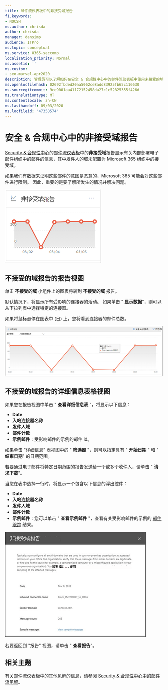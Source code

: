 ```yaml
---
title: 邮件流仪表板中的非接受域报告
f1.keywords:
- NOCSH
ms.author: chrisda
author: chrisda
manager: dansimp
audience: ITPro
ms.topic: conceptual
ms.service: O365-seccomp
localization_priority: Normal
ms.assetid: ''
ms.custom:
- seo-marvel-apr2020
description: 管理员可以了解如何在安全 & 合规性中心中的邮件流仪表板中使用未接受的域报告来监视来自内部部署组织的邮件，其中发件人的域不是在 Microsoft 365 中配置的。
ms.openlocfilehash: 02692fbded20aa5062ce8add83925fb65c116630
ms.sourcegitcommit: 9ce9001aa41172152458da27c1c52825355f426d
ms.translationtype: MT
ms.contentlocale: zh-CN
ms.lasthandoff: 09/03/2020
ms.locfileid: "47358574"
---
```

# <a name="non-accepted-domain-report-in-the-security--compliance-center"></a>安全 & 合规中心中的非接受域报告

[Security & 合规性中心](https://protection.office.com)的[邮件流仪表板](mail-flow-insights-v2.md)中的**非接受域**报告显示有关内部部署电子邮件组织中的邮件的信息，其中发件人的域未配置为 Microsoft 365 组织中的接受域。

如果我们有数据来证明这些邮件的意图是恶意的，Microsoft 365 可能会对这些邮件进行限制。 因此，重要的是要了解所发生的情况并解决问题。

![安全 & 合规性中心的邮件流仪表板中的 "不接受的域" 小部件](../../media/mfi-non-accepted-domain-report-widget.png)

## <a name="report-view-for-the-non-accepted-domain-report"></a>不接受的域报告的报告视图

单击 **不接受的域** 小组件上的图表将转到 **不接受的域** 报告。

默认情况下，将显示所有受影响的连接器的活动。 如果单击 " **显示数据**"，则可以从下拉列表中选择特定的连接器。

如果将鼠标悬停在图表中 (日) 上，您将看到连接器的邮件总数。

![不接受的域报告中的报告视图](../../media/mfi-non-accepted-domain-report-overview-view.png)

## <a name="details-table-view-for-the-non-accepted-domain-report"></a>不接受的域报告的详细信息表格视图

如果您在报告视图中单击 " **查看详细信息表** "，将显示以下信息：

- **Date**
- **入站连接器名称**
- **发件人域**
- **邮件计数**
- **示例邮件**：受影响邮件的示例的邮件 id。

如果单击 "详细信息" 表视图中的 " **筛选器** "，则可以指定具有 " **开始日期** " 和 " **结束日期**" 的日期范围。

若要通过电子邮件将特定日期范围的报告发送给一个或多个收件人，请单击 " **请求下载**"。

当您在表中选择一行时，将显示一个包含以下信息的浮出控件：

- **Date**
- **入站连接器名称**
- **发件人域**
- **邮件计数**
- **示例邮件**：您可以单击 " **查看示例邮件** "，查看有关受影响邮件的示例的 [邮件跟踪](message-trace-scc.md) 结果。

![在 "不接受的域" 报表的 "详细信息表" 视图中选择行后的详细信息浮出控件](../../media/mfi-non-accepted-domain-report-details-flyout.png)

若要返回到 "报告" 视图，请单击 " **查看报告**"。

## <a name="related-topics"></a>相关主题

有关邮件流仪表板中的其他见解的信息，请参阅 [Security & 合规性中心中的邮件流见解](mail-flow-insights-v2.md)。
